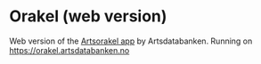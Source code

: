 # Orakel (web version)
Web version of the [Artsorakel app](https://github.com/Artsdatabanken/orakel) by Artsdatabanken.
Running on <https://orakel.artsdatabanken.no>
